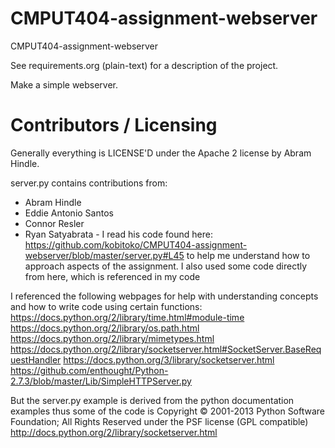 CMPUT404-assignment-webserver
=============================

CMPUT404-assignment-webserver

See requirements.org (plain-text) for a description of the project.

Make a simple webserver.

Contributors / Licensing
========================

Generally everything is LICENSE'D under the Apache 2 license by Abram Hindle.

server.py contains contributions from:

* Abram Hindle
* Eddie Antonio Santos
* Connor Resler
* Ryan Satyabrata - I read his code found here: https://github.com/kobitoko/CMPUT404-assignment-webserver/blob/master/server.py#L45 to help me understand how to approach aspects of the assignment. I also used some code directly from here, which is referenced in my code 

I referenced the following webpages for help with understanding concepts and how to write code using certain functions:
https://docs.python.org/2/library/time.html#module-time
https://docs.python.org/2/library/os.path.html
https://docs.python.org/2/library/mimetypes.html
https://docs.python.org/2/library/socketserver.html#SocketServer.BaseRequestHandler
https://docs.python.org/3/library/socketserver.html
https://github.com/enthought/Python-2.7.3/blob/master/Lib/SimpleHTTPServer.py

But the server.py example is derived from the python documentation
examples thus some of the code is Copyright © 2001-2013 Python
Software Foundation; All Rights Reserved under the PSF license (GPL
compatible) http://docs.python.org/2/library/socketserver.html

